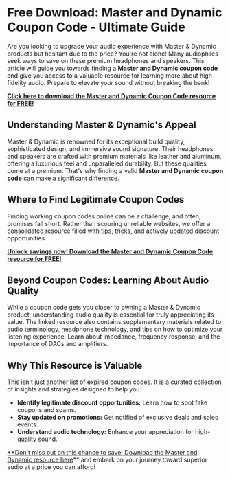 # Free Download: Master and Dynamic Coupon Code - Ultimate Guide

Are you looking to upgrade your audio experience with Master & Dynamic products but hesitant due to the price? You're not alone! Many audiophiles seek ways to save on these premium headphones and speakers. This article will guide you towards finding a **Master and Dynamic coupon code** and give you access to a valuable resource for learning more about high-fidelity audio. Prepare to elevate your sound without breaking the bank!

[**Click here to download the Master and Dynamic Coupon Code resource for FREE!**](https://udemywork.com/master-and-dynamic-coupon-code)

## Understanding Master & Dynamic's Appeal

Master & Dynamic is renowned for its exceptional build quality, sophisticated design, and immersive sound signature. Their headphones and speakers are crafted with premium materials like leather and aluminum, offering a luxurious feel and unparalleled durability. But these qualities come at a premium. That's why finding a valid **Master and Dynamic coupon code** can make a significant difference.

## Where to Find Legitimate Coupon Codes

Finding working coupon codes online can be a challenge, and often, promises fall short. Rather than scouring unreliable websites, we offer a consolidated resource filled with tips, tricks, and actively updated discount opportunities.

[**Unlock savings now! Download the Master and Dynamic Coupon Code resource for FREE!**](https://udemywork.com/master-and-dynamic-coupon-code)

## Beyond Coupon Codes: Learning About Audio Quality

While a coupon code gets you closer to owning a Master & Dynamic product, understanding audio quality is essential for truly appreciating its value. The linked resource also contains supplementary materials related to audio terminology, headphone technology, and tips on how to optimize your listening experience. Learn about impedance, frequency response, and the importance of DACs and amplifiers.

## Why This Resource is Valuable

This isn't just another list of expired coupon codes. It is a curated collection of insights and strategies designed to help you:

*   **Identify legitimate discount opportunities:** Learn how to spot fake coupons and scams.
*   **Stay updated on promotions:** Get notified of exclusive deals and sales events.
*   **Understand audio technology:** Enhance your appreciation for high-quality sound.

[**Don't miss out on this chance to save! Download the Master and Dynamic resource here](https://udemywork.com/master-and-dynamic-coupon-code)** and embark on your journey toward superior audio at a price you can afford!
